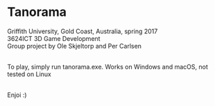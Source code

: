 # Tanorama
Griffith University, Gold Coast, Australia, spring 2017 <br />
3624ICT 3D Game Development <br />
Group project by Ole Skjeltorp and Per Carlsen <br /> <br />

To play, simply run tanorama.exe. Works on Windows and macOS, not tested on Linux <br /> <br />

Enjoi :)
